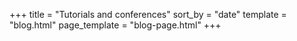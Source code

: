 +++
title = "Tutorials and conferences"
sort_by = "date"
template = "blog.html"
page_template = "blog-page.html"
+++
